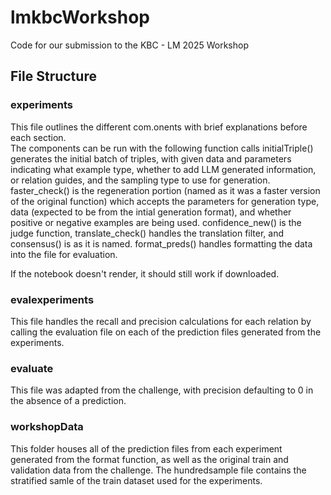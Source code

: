 # lmkbcWorkshop
Code for our submission to the KBC - LM 2025 Workshop

## File Structure

### experiments  
This file outlines the different com.onents with brief explanations before each section.  
The components can be run with the following function calls 
initialTriple() generates the initial batch of triples, with given data and parameters indicating what example type, whether to add LLM generated information, or relation guides, and the sampling type to use for generation.  
faster_check() is the regeneration portion (named as it was a faster version of the original function) which accepts the parameters for generation type, data (expected to be from the intial generation format), and whether positive or negative examples are being used.
confidence_new() is the judge function, translate_check() handles the translation filter, and consensus() is as it is named.
format_preds() handles formatting the data into the file for evaluation.

If the notebook doesn't render, it should still work if downloaded.

### evalexperiments
This file handles the recall and precision calculations for each relation by calling the evaluation file on each of the prediction files generated from the experiments.

### evaluate
This file was adapted from the challenge, with precision defaulting to 0 in the absence of a prediction.

### workshopData
This folder houses all of the prediction files from each experiment generated from the format function, as well as the original train and validation data from the challenge. The hundredsample file contains the stratified samle of the train dataset used for the experiments.


